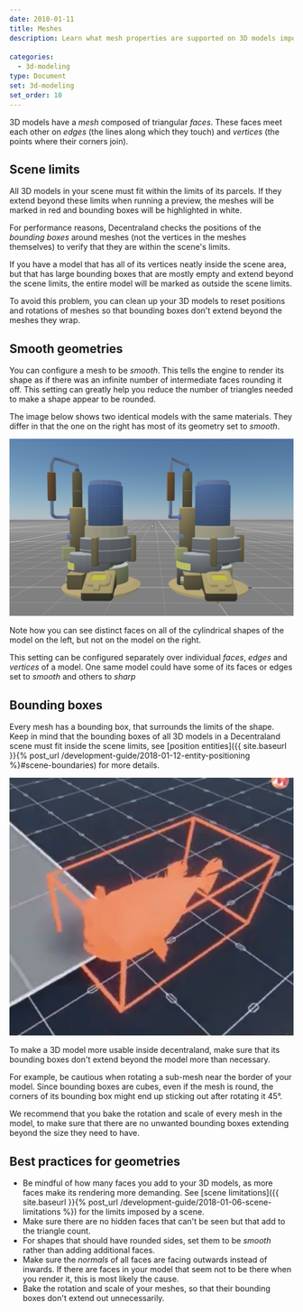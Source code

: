 ```yaml
---
date: 2018-01-11
title: Meshes
description: Learn what mesh properties are supported on 3D models imported to Decentraland.

categories:
  - 3d-modeling
type: Document
set: 3d-modeling
set_order: 10
---
```


3D models have a _mesh_ composed of triangular _faces_. These faces meet each other on _edges_ (the lines along which they touch) and _vertices_ (the points where their corners join).

## Scene limits

All 3D models in your scene must fit within the limits of its parcels. If they extend beyond these limits when running a preview, the meshes will be marked in red and bounding boxes will be highlighted in white.

For performance reasons, Decentraland checks the positions of the _bounding boxes_ around meshes (not the vertices in the meshes themselves) to verify that they are within the scene's limits. 

If you have a model that has all of its vertices neatly inside the scene area, but that has large bounding boxes that are mostly empty and extend beyond the scene limits, the entire model will be marked as outside the scene limits.

To avoid this problem, you can clean up your 3D models to reset positions and rotations of meshes so that bounding boxes don't extend beyond the meshes they wrap.


## Smooth geometries

You can configure a mesh to be _smooth_. This tells the engine to render its shape as if there was an infinite number of intermediate faces rounding it off. This setting can greatly help you reduce the number of triangles needed to make a shape appear to be rounded.

The image below shows two identical models with the same materials. They differ in that the one on the right has most of its geometry set to _smooth_.

![](/images/media/meshes_smooth_vs_sharp.png)

Note how you can see distinct faces on all of the cylindrical shapes of the model on the left, but not on the model on the right.

This setting can be configured separately over individual _faces_, _edges_ and _vertices_ of a model. One same model could have some of its faces or edges set to _smooth_ and others to _sharp_

## Bounding boxes

Every mesh has a bounding box, that surrounds the limits of the shape. Keep in mind that the bounding boxes of all 3D models in a Decentraland scene must fit inside the scene limits, see [position entities]({{ site.baseurl }}{% post_url /development-guide/2018-01-12-entity-positioning %}#scene-boundaries) for more details.

![](/images/media/bounding-box.png)

To make a 3D model more usable inside decentraland, make sure that its bounding boxes don't extend beyond the model more than necessary.

For example, be cautious when rotating a sub-mesh near the border of your model. Since bounding boxes are cubes, even if the mesh is round, the corners of its bounding box might end up sticking out after rotating it 45°.

We recommend that you bake the rotation and scale of every mesh in the model, to make sure that there are no unwanted bounding boxes extending beyond the size they need to have.


## Best practices for geometries

- Be mindful of how many faces you add to your 3D models, as more faces make its rendering more demanding. See [scene limitations]({{ site.baseurl }}{% post_url /development-guide/2018-01-06-scene-limitations %}) for the limits imposed by a scene.
- Make sure there are no hidden faces that can't be seen but that add to the triangle count.
- For shapes that should have rounded sides, set them to be _smooth_ rather than adding additional faces.
- Make sure the _normals_ of all faces are facing outwards instead of inwards. If there are faces in your model that seem not to be there when you render it, this is most likely the cause.
- Bake the rotation and scale of your meshes, so that their bounding boxes don't extend out unnecessarily.
